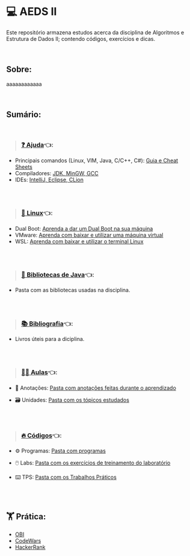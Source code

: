 # 💻 AEDS II
Este repositório armazena estudos acerca da disciplina de Algoritmos e Estrutura de Dados II; contendo códigos, exercícios e dicas.

<br>

## Sobre:
aaaaaaaaaaaa

<br>

## Sumário:

<br>

>### [❓ Ajuda](Ajuda)👈:
* Principais comandos (Linux, VIM, Java, C/C++, C#): [Guia e Cheat Sheets](Ajuda/Cheat-Sheets)
* Compiladores: [JDK, MinGW, GCC](Ajuda/Compiladores)
* IDEs: [IntelliJ, Eclipse, CLion](Ajuda/IDEs)
##
<br>

>### [🐧 Linux](Linux)👈:
* Dual Boot: [Aprenda a dar um Dual Boot na sua máquina](Linux/DualBoot)
* VMware: [Aprenda com baixar e utilizar uma máquina virtual](Linux/VMware)
* WSL: [Aprenda com baixar e utilizar o terminal Linux](Linix/WSL)
##
<br>

>### [📁 Bibliotecas de Java](BibliotecasJava)👈:
* Pasta com as bibliotecas usadas na disciplina.
##
<br>

>### [📚 Bibliografia](Bibliografia)👈:

* Livros úteis para a diciplina.
##
<br>

>### [🧑‍🏫 Aulas](Aulas)👈:

* 📝 Anotações: [Pasta com anotações feitas durante o aprendizado](Aulas/Anotacoes)

* 🗃️ Unidades: [Pasta com os tópicos estudados](Aulas/Unidades)
##
<br>

>### [🔥 Códigos](Codigo)👈:

* ⚙️ Programas: [Pasta com programas](Codigos/Programas)

* 🖱️ Labs: [Pasta com os exercícios de treinamento do laboratório](Codigos/Labs)

* ⌨️ TPS: [Pasta com os Trabalhos Práticos](Codigos/TPs)
##
##
<br>

## 🏋️ Prática:
* [OBI](https://olimpiada.ic.unicamp.br/pratique/pu/)</br>
* [CodeWars](https://www.codewars.com/dashboard)</br>
* [HackerRank](https://www.hackerrank.com/dashboard)
